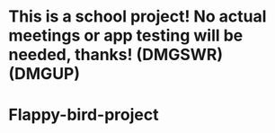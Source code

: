 # This is a school project! No actual meetings or app testing will be needed, thanks! (DMGSWR)(DMGUP)
# Flappy-bird-project
